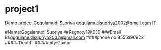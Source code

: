 # project1
Demo project
Gogulamudi Supriya
gogulamudisupriya2002@gmail.com
IT



#Name:Gogulamudi Supriya
##Regno:y19it036
###Email Id:gogulamudisupriya2002@gmail.com
####phone no:8555996922
#####Dept:IT
#####city:Guntur
